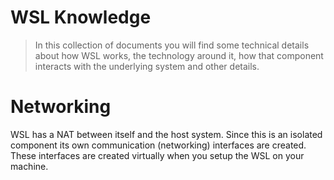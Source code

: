 WSL Knowledge
===========================================================
> In this collection of documents you will find some technical details about how WSL works, the technology around it, how that component interacts with the underlying system and other details.

Networking
===========================================================
WSL has a NAT between itself and the host system. Since this is an isolated component its own communication (networking) interfaces are created. These interfaces are created virtually when you setup the WSL on your machine.


 
